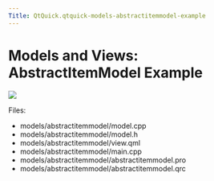 ```yaml
---
Title: QtQuick.qtquick-models-abstractitemmodel-example
---
```

        
Models and Views: AbstractItemModel Example
===========================================

<span class="subtitle"></span>
<span id="details"></span>
![](https://developer.ubuntu.com/static/devportal_uploaded/a85b7635-73d9-4807-b7e5-99e73e53042c-api/apps/qml/sdk-15.04.4/qtquick-models-abstractitemmodel-example/images/qml-abstractitemmodel-example.png)

Files:

-   models/abstractitemmodel/model.cpp
-   models/abstractitemmodel/model.h
-   models/abstractitemmodel/view.qml
-   models/abstractitemmodel/main.cpp
-   models/abstractitemmodel/abstractitemmodel.pro
-   models/abstractitemmodel/abstractitemmodel.qrc

